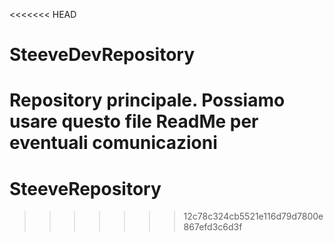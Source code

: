 <<<<<<< HEAD
# SteeveDevRepository
Repository principale. Possiamo usare questo file ReadMe per eventuali comunicazioni
=======
# SteeveRepository
>>>>>>> 12c78c324cb5521e116d79d7800e867efd3c6d3f
